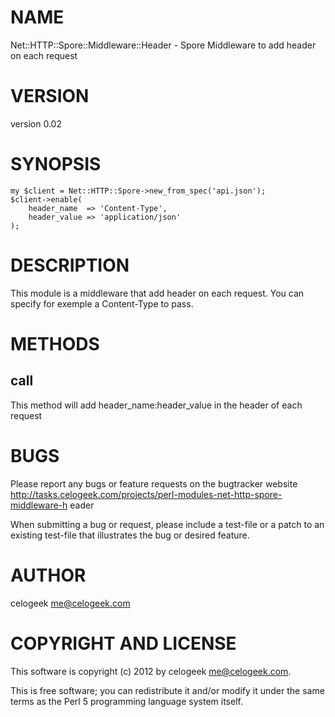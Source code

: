 # NAME

Net::HTTP::Spore::Middleware::Header - Spore Middleware to add header on each request

# VERSION

version 0.02

# SYNOPSIS

    my $client = Net::HTTP::Spore->new_from_spec('api.json');
    $client->enable(
        header_name  => 'Content-Type',
        header_value => 'application/json'
    );

# DESCRIPTION

This module is a middleware that add header on each request. You can specify for exemple a Content-Type to pass.

# METHODS

## call

This method will add header\_name:header\_value in the header of each request

# BUGS

Please report any bugs or feature requests on the bugtracker website
http://tasks.celogeek.com/projects/perl-modules-net-http-spore-middleware-h
eader

When submitting a bug or request, please include a test-file or a
patch to an existing test-file that illustrates the bug or desired
feature.

# AUTHOR

celogeek <me@celogeek.com>

# COPYRIGHT AND LICENSE

This software is copyright (c) 2012 by celogeek <me@celogeek.com>.

This is free software; you can redistribute it and/or modify it under
the same terms as the Perl 5 programming language system itself.
